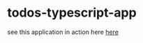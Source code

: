 # todos-typescript-app

<p> see this application in action here <a href="https://todos-typescript-app.herokuapp.com/" > here </a> </p>

